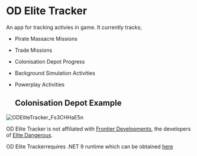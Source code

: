 # OD Elite Tracker

An app for tracking activies in game.  It currently tracks;

- Pirate Massacre Missions
- Trade Missions
- Colonisation Depot Progress
- Background Simulation Activities
- Powerplay Activities

  ## Colonisation Depot Example
![ODEliteTracker_Fs3CHHaE5n](https://github.com/user-attachments/assets/2828d842-d9df-4d80-ad5e-4dc0b0ca8c76)

OD Elite Tracker is not affiliated with [Frontier Developments](https://www.frontier.co.uk/), the developers of [Elite Dangerous](https://www.elitedangerous.com/).

OD Elite Trackerrequires .NET 9 runtime which can be obtained [here]([https://download.visualstudio.microsoft.com/download/pr/1daf85dc-291b-4bb8-812e-a0df5cdb6701/85455a4a851347de26e2901e043b81e1/windowsdesktop-runtime-5.0.12-win-x64.exe](https://builds.dotnet.microsoft.com/dotnet/WindowsDesktop/9.0.4/windowsdesktop-runtime-9.0.4-win-x64.exe))
